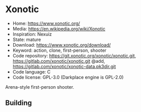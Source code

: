 # Xonotic

- Home: https://www.xonotic.org/
- Media: https://en.wikipedia.org/wiki/Xonotic
- Inspiration: Nexuiz
- State: mature
- Download: https://www.xonotic.org/download/
- Keyword: action, clone, first-person, shooter
- Code repository: https://git.xonotic.org/xonotic/xonotic.git, https://gitlab.com/xonotic/xonotic.git @add, https://gitlab.com/xonotic/xonotic-data.pk3dir.git
- Code language: C
- Code license: GPL-3.0 (Darkplace engine is GPL-2.0)

Arena-style first-person shooter.

## Building
